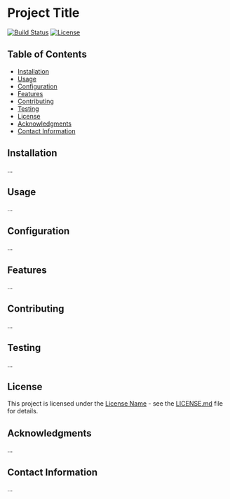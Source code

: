 # Project Title

[![Build Status](...)](...)
[![License](...)](...)

## Table of Contents

- [Installation](#installation)
- [Usage](#usage)
- [Configuration](#configuration)
- [Features](#features)
- [Contributing](#contributing)
- [Testing](#testing)
- [License](#license)
- [Acknowledgments](#acknowledgments)
- [Contact Information](#contact-information)

## Installation

...

## Usage

...

## Configuration

...

## Features

...

## Contributing

...

## Testing

...

## License

This project is licensed under the [License Name](LICENSE.md) - see the [LICENSE.md](LICENSE.md) file for details.

## Acknowledgments

...

## Contact Information

...
